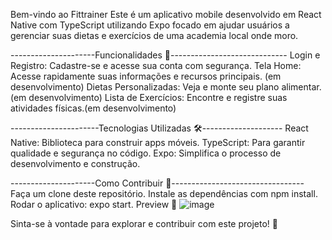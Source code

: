 Bem-vindo ao Fittrainer
Este é um aplicativo mobile desenvolvido em React Native com TypeScript utilizando Expo
focado em ajudar usuários a gerenciar suas dietas e exercícios de uma academia local onde moro.

---------------------Funcionalidades 📱-----------------------------
Login e Registro: Cadastre-se e acesse sua conta com segurança.
Tela Home: Acesse rapidamente suas informações e recursos principais. (em desenvolvimento)
Dietas Personalizadas: Veja e monte seu plano alimentar.(em desenvolvimento)
Lista de Exercícios: Encontre e registre suas atividades físicas.(em desenvolvimento)

----------------------Tecnologias Utilizadas 🛠️--------------------
React Native: Biblioteca para construir apps móveis.
TypeScript: Para garantir qualidade e segurança no código.
Expo: Simplifica o processo de desenvolvimento e construção.

---------------------Como Contribuir 🤝---------------------------------
Faça um clone deste repositório.
Instale as dependências com npm install.
Rodar o aplicativo: expo start.
Preview 📸
![image](https://github.com/user-attachments/assets/70de4802-a0eb-4c38-bf0e-602bb7dd0c7f)





Sinta-se à vontade para explorar e contribuir com este projeto! 💪
